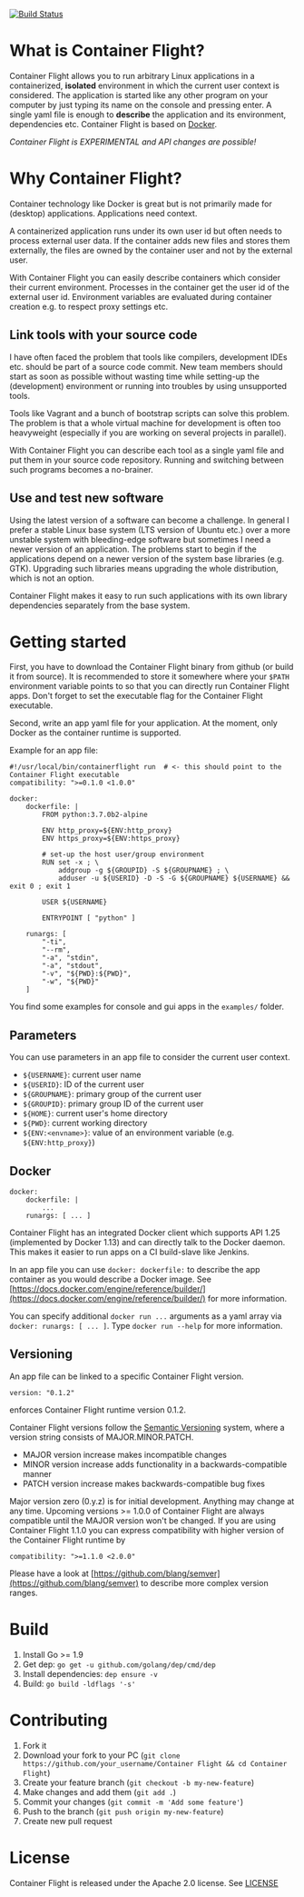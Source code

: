 [![Build Status](https://travis-ci.org/tjeske/containerflight.svg)](https://travis-ci.org/tjeske/containerflight)

# What is Container Flight?

Container Flight allows you to run arbitrary Linux applications in a containerized, **isolated** environment in which the current user context is considered. The application is started like any other program on your computer by just typing its name on the console and pressing enter. A single yaml file is enough to **describe** the application and its environment, dependencies etc. Container Flight is based on [Docker](https://www.docker.com/).

*Container Flight is EXPERIMENTAL and API changes are possible!*

# Why Container Flight?

Container technology like Docker is great but is not primarily made for (desktop) applications. Applications need context.

A containerized application runs under its own user id but often needs to process external user data. If the container adds new files and stores them externally, the files are owned by the container user and not by the external user. 

With Container Flight you can easily describe containers which consider their current environment. Processes in the container get the user id of the external user id. Environment variables are evaluated during container creation e.g. to respect proxy settings etc.

## Link tools with your source code

I have often faced the problem that tools like compilers, development IDEs etc. should be part of a source code commit. New team members should start as soon as possible without wasting time while setting-up the (development) environment or running into troubles by using unsupported tools.

Tools like Vagrant and a bunch of bootstrap scripts can solve this problem. The problem is that a whole virtual machine for development is often too heavyweight (especially if you are working on several projects in parallel).

With Container Flight you can describe each tool as a single yaml file and put them in your source code repository. Running and switching between such programs becomes a no-brainer.

## Use and test new software

Using the latest version of a software can become a challenge. In general I prefer a stable Linux base system (LTS version of Ubuntu etc.) over a more unstable system with bleeding-edge software but sometimes I need a newer version of an application. The problems start to begin if the applications depend on a newer version of the system base libraries (e.g. GTK). Upgrading such libraries means upgrading the whole distribution, which is not an option.

Container Flight makes it easy to run such applications with its own library dependencies separately from the base system.


# Getting started

First, you have to download the Container Flight binary from github (or build it from source). It is recommended to store it somewhere where your `$PATH` environment variable points to so that you can directly run Container Flight apps. Don't forget to set the executable flag for the Container Flight executable.

Second, write an app yaml file for your application. At the moment, only Docker as the container runtime is supported.

Example for an app file:
```
#!/usr/local/bin/containerflight run  # <- this should point to the Container Flight executable
compatibility: ">=0.1.0 <1.0.0"

docker:
    dockerfile: |
        FROM python:3.7.0b2-alpine

        ENV http_proxy=${ENV:http_proxy}
        ENV https_proxy=${ENV:https_proxy}

        # set-up the host user/group environment 
        RUN set -x ; \
            addgroup -g ${GROUPID} -S ${GROUPNAME} ; \
            adduser -u ${USERID} -D -S -G ${GROUPNAME} ${USERNAME} && exit 0 ; exit 1

        USER ${USERNAME}

        ENTRYPOINT [ "python" ]

    runargs: [
        "-ti",
        "--rm",
        "-a", "stdin",
        "-a", "stdout",
        "-v", "${PWD}:${PWD}",
        "-w", "${PWD}"
    ] 
```
You find some examples for console and gui apps in the `examples/` folder.

## Parameters

You can use parameters in an app file to consider the current user context.

- `${USERNAME}`: current user name
- `${USERID}`: ID of the current user
- `${GROUPNAME}`: primary group of the current user
- `${GROUPID}`: primary group ID of the current user
- `${HOME}`: current user's home directory
- `${PWD}`: current working directory
- `${ENV:<envname>}`: value of an environment variable (e.g. `${ENV:http_proxy}`)

## Docker

```
docker:
    dockerfile: |
        ...
    runargs: [ ... ] 
```

Container Flight has an integrated Docker client which supports API 1.25 (implemented by Docker 1.13) and can directly talk to the Docker daemon. This makes it easier to run apps on a CI build-slave like Jenkins.

In an app file you can use `docker: dockerfile:` to describe the app container as you would describe a Docker image. See [https://docs.docker.com/engine/reference/builder/](https://docs.docker.com/engine/reference/builder/) for more information.

You can specify additional `docker run ...` arguments as a yaml array via `docker: runargs: [ ... ]`. Type `docker run --help` for more information.

## Versioning

An app file can be linked to a specific Container Flight version.
```
version: "0.1.2"
```
enforces Container Flight runtime version 0.1.2.

Container Flight versions follow the [Semantic Versioning](https://semver.org/) system, where a version string consists of MAJOR.MINOR.PATCH.
- MAJOR version increase makes incompatible changes
- MINOR version increase adds functionality in a backwards-compatible manner
- PATCH version increase makes backwards-compatible bug fixes

Major version zero (0.y.z) is for initial development. Anything may change at any time. Upcoming versions >= 1.0.0 of Container Flight are always compatible until the MAJOR version won't be changed. If you are using Container Flight 1.1.0 you can express compatibility with higher version of the Container Flight runtime by 
```
compatibility: ">=1.1.0 <2.0.0"
```
Please have a look at [https://github.com/blang/semver](https://github.com/blang/semver) to describe more complex version ranges.


# Build

1. Install Go >= 1.9
2. Get dep: `go get -u github.com/golang/dep/cmd/dep`
3. Install dependencies: `dep ensure -v`
3. Build: `go build -ldflags '-s'`


# Contributing

1. Fork it
2. Download your fork to your PC (`git clone https://github.com/your_username/Container Flight && cd Container Flight`)
3. Create your feature branch (`git checkout -b my-new-feature`)
4. Make changes and add them (`git add .`)
5. Commit your changes (`git commit -m 'Add some feature'`)
6. Push to the branch (`git push origin my-new-feature`)
7. Create new pull request


# License

Container Flight is released under the Apache 2.0 license. See [LICENSE](https://github.com/tjeske/containerflight/blob/master/LICENSE.txt)

